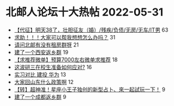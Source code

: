 # 北邮人论坛十大热帖 2022-05-31

- [【代征】明天38了，壮胆征友（婚）/残疾/负债/无房/无车/IT男](https://bbs.byr.cn/article/Friends/2025166) 63
- [求助！！！大家可以帮我想想怎么办吗？](https://bbs.byr.cn/article/Talking/6349491) 31
- [请问北邮有没有租房群呀](https://bbs.byr.cn/article/Job/2134417) 21
- [建了一个西安返乡群](https://bbs.byr.cn/article/Shaanxi/122089) 19
- [【求推荐微单】预算7000左右微单求推荐](https://bbs.byr.cn/article/Photo/273016) 18
- [这波研三在校生准备如何应对?](https://bbs.byr.cn/article/Picture/3322459) 16
- [实习对比 建投 华为](https://bbs.byr.cn/article/WorkLife/1186701) 13
- [大家回山东什么政策啊](https://bbs.byr.cn/article/Shandong/421840) 12
- [【转】超神准！星座小王子独创的新型占卜、來一起試玩一下！](https://bbs.byr.cn/article/Constellations/326533) 9
- [建了一个成都返乡群](https://bbs.byr.cn/article/Sichuan/238232) 9


